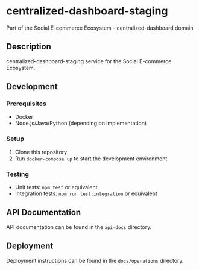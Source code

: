 # centralized-dashboard-staging

Part of the Social E-commerce Ecosystem - centralized-dashboard domain

## Description

centralized-dashboard-staging service for the Social E-commerce Ecosystem.

## Development

### Prerequisites
- Docker
- Node.js/Java/Python (depending on implementation)

### Setup
1. Clone this repository
2. Run `docker-compose up` to start the development environment

### Testing
- Unit tests: `npm test` or equivalent
- Integration tests: `npm run test:integration` or equivalent

## API Documentation

API documentation can be found in the `api-docs` directory.

## Deployment

Deployment instructions can be found in the `docs/operations` directory.
